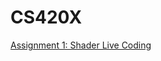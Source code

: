 # CS420X

[Assignment 1: Shader Live Coding](https://github.com/jlduerk/CS420X/blob/main/Assignment1.md)
